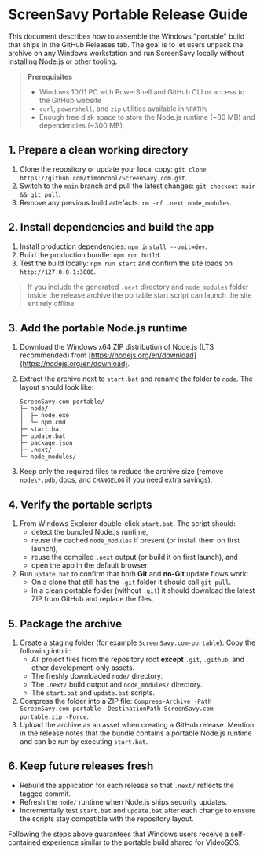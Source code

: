 # ScreenSavy Portable Release Guide

This document describes how to assemble the Windows "portable" build that ships in the GitHub Releases tab. The goal is to let users unpack the archive on any Windows workstation and run ScreenSavy locally without installing Node.js or other tooling.

> **Prerequisites**
>
> * Windows 10/11 PC with PowerShell and GitHub CLI or access to the GitHub website
> * `curl`, `powershell`, and `zip` utilities available in `%PATH%`
> * Enough free disk space to store the Node.js runtime (~80 MB) and dependencies (~300 MB)

## 1. Prepare a clean working directory

1. Clone the repository or update your local copy: `git clone https://github.com/timoncool/ScreenSavy.com.git`.
2. Switch to the `main` branch and pull the latest changes: `git checkout main && git pull`.
3. Remove any previous build artefacts: `rm -rf .next node_modules`.

## 2. Install dependencies and build the app

1. Install production dependencies: `npm install --omit=dev`.
2. Build the production bundle: `npm run build`.
3. Test the build locally: `npm run start` and confirm the site loads on `http://127.0.0.1:3000`.

> If you include the generated `.next` directory and `node_modules` folder inside the release archive the portable start script can launch the site entirely offline.

## 3. Add the portable Node.js runtime

1. Download the Windows x64 ZIP distribution of Node.js (LTS recommended) from [https://nodejs.org/en/download](https://nodejs.org/en/download).
2. Extract the archive next to `start.bat` and rename the folder to `node`. The layout should look like:

   ```text
   ScreenSavy.com-portable/
   ├─ node/
   │  ├─ node.exe
   │  └─ npm.cmd
   ├─ start.bat
   ├─ update.bat
   ├─ package.json
   ├─ .next/
   └─ node_modules/
   ```

3. Keep only the required files to reduce the archive size (remove `node\*.pdb`, docs, and `CHANGELOG` if you need extra savings).

## 4. Verify the portable scripts

1. From Windows Explorer double-click `start.bat`. The script should:
   * detect the bundled Node.js runtime,
   * reuse the cached `node_modules` if present (or install them on first launch),
   * reuse the compiled `.next` output (or build it on first launch), and
   * open the app in the default browser.
2. Run `update.bat` to confirm that both **Git** and **no-Git** update flows work:
   * On a clone that still has the `.git` folder it should call `git pull`.
   * In a clean portable folder (without `.git`) it should download the latest ZIP from GitHub and replace the files.

## 5. Package the archive

1. Create a staging folder (for example `ScreenSavy.com-portable`). Copy the following into it:
   * All project files from the repository root **except** `.git`, `.github`, and other development-only assets.
   * The freshly downloaded `node/` directory.
   * The `.next/` build output and `node_modules/` directory.
   * The `start.bat` and `update.bat` scripts.
2. Compress the folder into a ZIP file: `Compress-Archive -Path ScreenSavy.com-portable -DestinationPath ScreenSavy.com-portable.zip -Force`.
3. Upload the archive as an asset when creating a GitHub release. Mention in the release notes that the bundle contains a portable Node.js runtime and can be run by executing `start.bat`.

## 6. Keep future releases fresh

* Rebuild the application for each release so that `.next/` reflects the tagged commit.
* Refresh the `node/` runtime when Node.js ships security updates.
* Incrementally test `start.bat` and `update.bat` after each change to ensure the scripts stay compatible with the repository layout.

Following the steps above guarantees that Windows users receive a self-contained experience similar to the portable build shared for VideoSOS.
